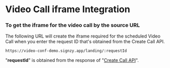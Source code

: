 # Video Call iframe Integration

### To get the iframe for the video call by the source URL

The following URL will create the iframe required for the scheduled Video Call when you enter the request ID that's obtained from the Create Call API.

```
https://video-conf-demo.signzy.app/landing/:requestId
```

"**requestId**" is obtained from the response of "[Create Call API](create-call.md#create-a-call-api)".

##
